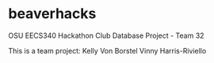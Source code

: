 # beaverhacks
OSU EECS340 Hackathon Club Database Project - Team 32 

This is a team project:
Kelly Von Borstel
Vinny Harris-Riviello
